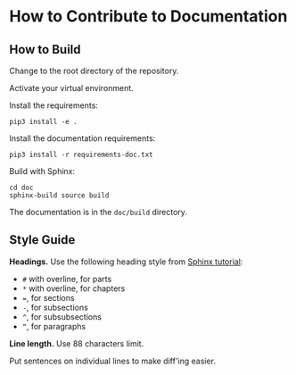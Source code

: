 # How to Contribute to Documentation

## How to Build

Change to the root directory of the repository.

Activate your virtual environment.

Install the requirements:

```
pip3 install -e .
```

Install the documentation requirements:

```
pip3 install -r requirements-doc.txt
```

Build with Sphinx:

```
cd doc
sphinx-build source build
```

The documentation is in the `doc/build` directory.

## Style Guide

**Headings.**
Use the following heading style from [Sphinx tutorial][sphinx-sections]:

[sphinx-sections]: https://www.sphinx-doc.org/en/master/usage/restructuredtext/basics.html#sections

* `#` with overline, for parts
* `*` with overline, for chapters
* `=`, for sections
* `-`, for subsections
* `^`, for subsubsections
* `“`, for paragraphs

**Line length.**
Use 88 characters limit.

Put sentences on individual lines to make diff'ing easier.
